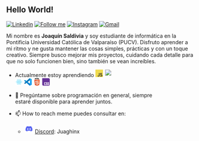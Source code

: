 ## Hello World!

[![Linkedin](https://img.shields.io/badge/-LinkedIn-blue?style=flat&logo=Linkedin&logoColor=white)](https://www.linkedin.com/in/joaquin-saldivia-767a18103/)
[<img src="https://img.shields.io/github/followers/Juaquiinx?label=follow&style=social" height="22" title="Follow me" />](https://github.com/Juaquiinx) 
[![Instagram](https://img.shields.io/badge/-Instagram-c13584?style=flat&labelColor=c13584&logo=instagram&logoColor=white)](https://www.instagram.com/Juaquiinx)
[![Gmail](https://img.shields.io/badge/-Gmail-c14438?style=flat&logo=Gmail&logoColor=white)](mailto:joaquinsal.jso@gmail.com)


  Mi nombre es **Joaquín Saldivia** y soy estudiante de informática en la Pontificia Universidad Católica de Valparaíso (PUCV). Disfruto aprender a mi ritmo y ne gusta mantener las cosas simples, prácticas y con un toque creativo. Siempre busco mejorar mis proyectos, cuidando cada detalle para que no solo funcionen bien, sino también se vean increíbles.

<img align= "right" width= "240" src= "https://github.com/user-attachments/assets/1a0e0018-eaaf-4882-a754-033993ea2a4c"/>


-   Actualmente estoy aprendiendo <img height="20" src="https://raw.githubusercontent.com/github/explore/80688e429a7d4ef2fca1e82350fe8e3517d3494d/topics/javascript/javascript.png"></code>
<code><img height="20" src="https://raw.githubusercontent.com/github/explore/80688e429a7d4ef2fca1e82350fe8e3517d3494d/topics/react/react.png"></code>
<code><img height="20" src="https://raw.githubusercontent.com/github/explore/80688e429a7d4ef2fca1e82350fe8e3517d3494d/topics/visual-studio-code/visual-studio-code.png"></code>
<code><img height="20" src="https://raw.githubusercontent.com/github/explore/80688e429a7d4ef2fca1e82350fe8e3517d3494d/topics/html/html.png"></code>
<code><img height="20" src="https://raw.githubusercontent.com/github/explore/80688e429a7d4ef2fca1e82350fe8e3517d3494d/topics/css/css.png"></code>

- 💬 Pregúntame sobre programación en general, siempre <br> estaré disponible para aprender juntos.

- 📫 How to reach meme puedes consultar en: 
   - <a><img height="25" src="https://raw.githubusercontent.com/github/explore/80688e429a7d4ef2fca1e82350fe8e3517d3494d/topics/discord/discord.png"> [Discord](https://discord.com/): Juaghinx </a>



